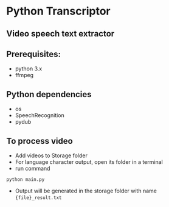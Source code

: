 # Python Transcriptor
## Video speech text extractor
## Prerequisites:
  - python 3.x
  - ffmpeg
## Python dependencies
  - os
  - SpeechRecognition
  - pydub
## To process video
  - Add videos to Storage folder
  - For language character output, open its folder in a terminal
  - run command
  ```
  python main.py
  ```
  - Output will be generated in the storage folder with name `{file}_result.txt`
